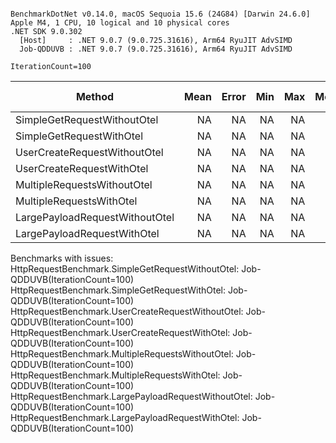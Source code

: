 ```

BenchmarkDotNet v0.14.0, macOS Sequoia 15.6 (24G84) [Darwin 24.6.0]
Apple M4, 1 CPU, 10 logical and 10 physical cores
.NET SDK 9.0.302
  [Host]     : .NET 9.0.7 (9.0.725.31616), Arm64 RyuJIT AdvSIMD
  Job-QDDUVB : .NET 9.0.7 (9.0.725.31616), Arm64 RyuJIT AdvSIMD

IterationCount=100  

```
| Method                         | Mean | Error | Min | Max | Median | Ratio | RatioSD | Alloc Ratio |
|------------------------------- |-----:|------:|----:|----:|-------:|------:|--------:|------------:|
| SimpleGetRequestWithoutOtel    |   NA |    NA |  NA |  NA |     NA |     ? |       ? |           ? |
| SimpleGetRequestWithOtel       |   NA |    NA |  NA |  NA |     NA |     ? |       ? |           ? |
| UserCreateRequestWithoutOtel   |   NA |    NA |  NA |  NA |     NA |     ? |       ? |           ? |
| UserCreateRequestWithOtel      |   NA |    NA |  NA |  NA |     NA |     ? |       ? |           ? |
| MultipleRequestsWithoutOtel    |   NA |    NA |  NA |  NA |     NA |     ? |       ? |           ? |
| MultipleRequestsWithOtel       |   NA |    NA |  NA |  NA |     NA |     ? |       ? |           ? |
| LargePayloadRequestWithoutOtel |   NA |    NA |  NA |  NA |     NA |     ? |       ? |           ? |
| LargePayloadRequestWithOtel    |   NA |    NA |  NA |  NA |     NA |     ? |       ? |           ? |

Benchmarks with issues:
  HttpRequestBenchmark.SimpleGetRequestWithoutOtel: Job-QDDUVB(IterationCount=100)
  HttpRequestBenchmark.SimpleGetRequestWithOtel: Job-QDDUVB(IterationCount=100)
  HttpRequestBenchmark.UserCreateRequestWithoutOtel: Job-QDDUVB(IterationCount=100)
  HttpRequestBenchmark.UserCreateRequestWithOtel: Job-QDDUVB(IterationCount=100)
  HttpRequestBenchmark.MultipleRequestsWithoutOtel: Job-QDDUVB(IterationCount=100)
  HttpRequestBenchmark.MultipleRequestsWithOtel: Job-QDDUVB(IterationCount=100)
  HttpRequestBenchmark.LargePayloadRequestWithoutOtel: Job-QDDUVB(IterationCount=100)
  HttpRequestBenchmark.LargePayloadRequestWithOtel: Job-QDDUVB(IterationCount=100)
